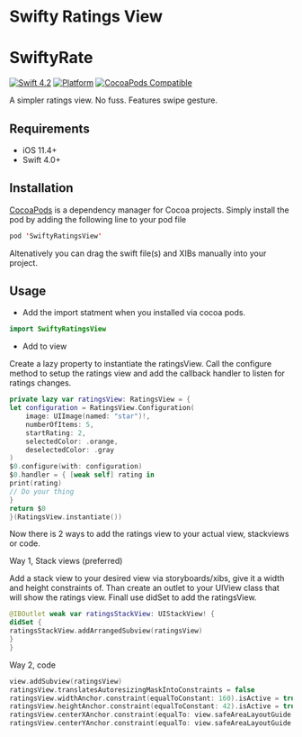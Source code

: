 # Swifty Ratings View

# SwiftyRate

[![Swift 4.2](https://img.shields.io/badge/swift-4.2-ED523F.svg?style=flat)](https://swift.org/download/)
[![Platform](https://img.shields.io/cocoapods/p/SwiftyRate.svg?style=flat)]()
[![CocoaPods Compatible](https://img.shields.io/cocoapods/v/SwiftyRatingsView.svg)](https://img.shields.io/cocoapods/v/SwiftyRatingsView.svg)

A simpler ratings view. No fuss. Features swipe gesture.

## Requirements

- iOS 11.4+
- Swift 4.0+

## Installation

[CocoaPods](https://developers.google.com/admob/ios/quick-start#streamlined_using_cocoapods) is a dependency manager for Cocoa projects. Simply install the pod by adding the following line to your pod file


```swift
pod 'SwiftyRatingsView'
```

Altenatively you can drag the swift file(s) and XIBs manually into your project.

## Usage

- Add the import statment when you installed via cocoa pods. 

```swift
import SwiftyRatingsView 
```

- Add to view

Create a lazy property to instantiate the ratingsView. Call the configure method to setup the ratings view and add the callback handler to listen for ratings changes.
```swift
private lazy var ratingsView: RatingsView = {
let configuration = RatingsView.Configuration(
    image: UIImage(named: "star")!,
    numberOfItems: 5,
    startRating: 2,
    selectedColor: .orange,
    deselectedColor: .gray
)
$0.configure(with: configuration)
$0.handler = { [weak self] rating in
print(rating)
// Do your thing
}
return $0
}(RatingsView.instantiate())
```

Now there is 2 ways to add the ratings view to your actual view, stackviews or code.

Way 1, Stack views (preferred)

Add a stack view to your desired view via storyboards/xibs, give it a width and height constraints of. Than create an outlet to your UIView class that will show the ratings view. Finall use didSet to add the ratingsView.
```swift
@IBOutlet weak var ratingsStackView: UIStackView! {
didSet {
ratingsStackView.addArrangedSubview(ratingsView)
}
}
```

Way 2, code

```swift
view.addSubview(ratingsView)
ratingsView.translatesAutoresizingMaskIntoConstraints = false
ratingsView.widthAnchor.constraint(equalToConstant: 160).isActive = true
ratingsView.heightAnchor.constraint(equalToConstant: 42).isActive = true
ratingsView.centerXAnchor.constraint(equalTo: view.safeAreaLayoutGuide.centerXAnchor).isActive = true
ratingsView.centerYAnchor.constraint(equalTo: view.safeAreaLayoutGuide.centerYAnchor).isActive = true
```



